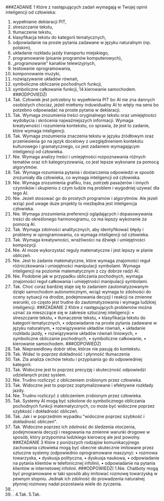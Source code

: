 ###ZADANIE 1
Które z następujących zadań wymagają w Twojej opinii inteligencji od człowieka:
1. wypełnianie deklaracji PIT,
2. streszczanie tekstu,
3. tłumaczenie tekstu,
4. klasyfikacja tekstu do kategorii tematycznych,
5. odpowiadanie na proste pytania zadawane w języku naturalnym (np. polskim),
6. układanie rozkładu jazdy transportu miejskiego,
7. programowanie (pisanie programów komputerowych),
8. „programowanie” kanałów telewizyjnych,
9. testowanie oprogramowania,
10. komponowanie muzyki,
11. rozwiązywanie układów równań,
12. symboliczne obliczanie pochodnych funkcji,
13. symboliczne całkowanie funkcji,
14.kierowanie samochodem.
###ODPOVIEDŻI
1. Tak. Człowiek jest potrzebny to wypełnienia PIT bo AI nie zna dannych osobistych chociaz, jeżeli miełismy induwidualny AI to wtęty ma sens bo potzebno odpowiadać na proste pytania w deklaracji.
2. Tak. Wymaga zrozumienia treści oryginalnego tekstu oraz umiejętności wydobycia i skrócenia najważniejszych informacji. Wymaga kreatywności i rozumienia kontekstu, co sprawia, że jest to zadanie, które wymaga inteligencji.
3. Tak. Wymaga zrozumienia znaczenia tekstu w języku źródłowym oraz przeniesienia go na język docelowy z uwzględnieniem kontekstu kulturowego i gramatycznego, co jest zadaniem wymagającym inteligencji od człowieka.
4. Nie. Wymaga analizy treści i umiejętności rozpoznawania różnych tematów oraz ich kategoryzowania, co jest lepsze wykonane za pomocą algorytmów.
5. Tak. Wymaga rozumienia pytania i dostarczenia odpowiedzi w sposób zrozumiały dla człowieka, co wymaga inteligencji od człowieka.
6. Nie. Wymaga zrozumienia grafiku, tras, potrzeb pasażerów i innych czynników i skupieniu z czym ludzie mą problem i wygodniej uzywać dla tego AI.
7. Nie. Jezeli stosować go do prostych programów i algorytmów. Ale jezeli wziąć pod uwage duze projekty to niezbędna jest inteligencja człowieka.
8. Nie. Wymaga zrozumienia preferencji oglądających i dopasowywania treści do określonego harmonogramu, co ma lepszy wykonanie  za pomocą AI.
9. Tak. Wymaga zdolności analitycznych, aby identyfikować błędy i problemy w oprogramowaniu, co wymaga inteligencji od człowieka.
10. Tak. Wymaga kreatywności, wrażliwości na dźwięk i umiejętności kompozycji.
11. Nie. AI moze wykorzystać reguly matematyczne i jest lepszy w planie obliczeń.
12. Nie. Jest to zadanie matematyczne, które wymaga znajomości reguł różniczkowania i umiejętności manipulacji symbolami. Wymaga inteligencji na poziomie matematycznym z czy dobrze radzi AI.
13. Nie. Podobnie jak w przypadku obliczania pochodnych, wymaga znajomości reguł całkowania i umiejętności manipulacji symbolami.
14. Tak. Choć coraz bardziej staje się to zadaniem zautomatyzowanym dzięki samochodom autonomicznym, wciąż wymaga to zdolności do oceny sytuacji na drodze, podejmowania decyzji i reakcji na zmienne warunki,
     co często jest trudne do zautomatyzowania i wymaga ludzkiej inteligencji.
###ZADANIE 2
Które z następujących problemów można uznać za mieszczące się w zakresie sztucznej
inteligencji:
• streszczanie tekstu,
• tłumaczenie tekstu,
• klasyfikacja tekstu do kategorii tematycznych,
• odpowiadanie na proste pytania zadawane w języku naturalnym,
• rozwiązywanie układów równań,
• układanie rozkładu jazdy,
• rozwiązywanie układów równań liniowych,
• symboliczne obliczanie pochodnych,
• symboliczne całkowanie,
• kierowanie samochodem.
###ODPOWIEDZI
1. Tak. Nieprawidlowy dobór słów, którze nie pasują do kontekstu.
2. Tak. Widać to poprzez dokładność i płynność tłumaczenia
3. Tak. Zla  analiza cechów tekstu i przypisania go do odpowiedniej kategorii.
4. Tak. Widoczne jest to poprzez precyzję i skuteczność odpowiedzi udzielanych przez system.
5. Nie. Trudno rozliczyć z obliczeniem zrobionym przez człowieka.
6. Tak. Widoczne jest to poprzez zoptymalizowane i efektywne rozkłady jazdy.
7. Nie. Trudno rozliczyć z obliczeniem zrobionym przez człowieka.
8. Tak. Systemy AI mogą być szkolone do symbolicznego obliczania pochodnych funkcji matematycznych, co może być widoczne poprzez szybkość i dokładność obliczeń. 
9. Tak. Jak i w poprzednim wypadku "widoczne poprzez szybkość i dokładność obliczeń".
10. Tak. Widoczne poprzez ich zdolność do śledzenia otoczenia, podejmowania decyzji i reagowania na zmienne warunki drogowe w sposób, który przypomina ludzkiego kierowcę ale jest powolny.
###ZADANIE 3
Które z poniższych rodzajów komunikacyjnego zachowania człowieka mogą być
obecnie skutecznie imitowane przez sztuczne systemy (odpowiednio oprogramowane
maszyny):
• rozmowa towarzyska,
• dyskusja polityczna,
• dyskusja naukowa,
• odpowiadanie na pytania klientów w telefonicznej infolinii,
• odpowiadanie na pytania klientów w internetowej infolinii.
###ODPOWIEDZI
1.Nie. Chatboty mogą być programowane w taki sposób aby imitować rozmowę towarzyską w pewnym stopniu. Jednak ich zdolność do prowadzenia naturalnej płynnej rozmowy nadal pozostawia wiele do życzenia.
2. .
3. .
4.Tak. 
5.Tak.
   















